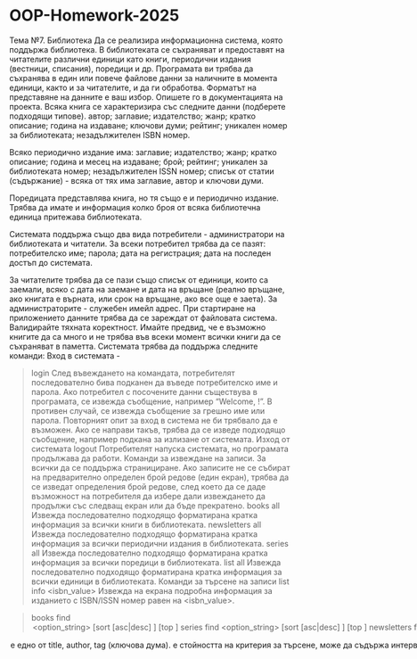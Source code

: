 # OOP-Homework-2025
Тема №7. Библиотека
Да се реализира информационна система, която поддържа библиотека. В библиотеката се съхраняват и предоставят на читателите различни единици като книги, периодични издания (вестници, списания), поредици и др. Програмата ви трябва да съхранява в един или повече файлове данни за наличните в момента единици, както и за читателите, и да ги обработва. Форматът на представяне на данните е ваш избор. Опишете го в документацията на проекта.
Всяка книга се характеризира със следните данни (подберете подходящи типове).
автор;
заглавие;
издателство;
жанр;
кратко описание;
година на издаване;
ключови думи;
рейтинг;
уникален номер за библиотеката;
незадължителен ISBN номер.

Всяко периодично издание има:
заглавие;
издателство;
жанр;
кратко описание;
година и месец на издаване;
брой;
рейтинг;
уникален за библиотеката номер;
незадължителен ISSN номер;
списък от статии (съдържание) - всяка от тях има заглавие, автор и ключови думи.

Поредицата представлява книга, но тя също е и периодично издание.
Трябва да имате и информация колко броя от всяка библиотечна единица притежава библиотеката.

Системата поддържа също два вида потребители - администратори на библиотеката и читатели. За всеки потребител трябва да се пазят:
потребителско име;
парола;
дата на регистрация;
дата на последен достъп до системата.

За читателите трябва да се пази също списък от единици, които са заемали, всяко с дата на заемане и дата на връщане (реално връщане, ако книгата е върната, или срок на връщане, ако все още е заета).
За администраторите - служебен имейл адрес. 
При стартиране на приложението данните трябва да се зареждат от файловата система. Валидирайте тяхната коректност. Имайте предвид, че е възможно книгите да са много и не трябва във всеки момент всички книги да се съхраняват в паметта.
Системата трябва да поддържа следните команди:
Вход в системата - 
> login
След въвеждането на командата, потребителят последователно бива подканен да въведе  потребителско име и парола. Ако потребител с посочените данни съществува в програмата, се извежда съобщение, например “Welcome, <username>!”. В противен случай, се извежда съобщение за грешно име или парола. Повторният опит за вход в система не би трябвало да е възможен. Ако се направи такъв, трябва да се изведе подходящо съобщение, например подкана за излизане от системата.
Изход от системата
> logout
Потребителят напуска системата, но програмата продължава да работи.
Команди за извеждане на записи. За всички да се поддържа странициране. Ако записите не се събират на предварително определен брой редове (един екран), трябва да се изведат определения брой редове, след което да се даде възможност на потребителя да избере дали извеждането да продължи със следващ екран или да бъде прекратено. 
> books all
Извежда последователно подходящо форматирана кратка информация за всички книги в библиотеката. 
> newsletters all
Извежда последователно подходящо форматирана кратка информация за всички периодични издания в библиотеката. 
> series all
Извежда последователно подходящо форматирана кратка информация за всички поредици в библиотеката.
> list all
Извежда последователно подходящо форматирана кратка информация за всички единици в библиотеката.
Команди за търсене на записи
> list info <isbn_value>
Извежда на екрана подробна информация за изданието с ISBN/ISSN номер равен на <isbn_value>.

> books find <option> <option_string> [sort <key> [asc|desc] ] [top <val>]
> series find <option> <option_string> [sort <key> [asc|desc] ] [top <val>]
> newsletters find <option> <option_string> [sort <key> [asc|desc] ] [top <val>]
> list find <option> <option_string> [sort <key> [asc|desc] ] [top <val>]


<option> е едно от title, author, tag (ключова дума).
<option_string> е стойността на критерия за търсене, може да съдържа интервали. 
За периодичните издания да се проверяват авторите на всяка статия. 
Ако е зададена опцията sort, то резултатът трябва да се изведе подреден по полето <key>. Опцията asc или desc определя дали да се подредят в нарастващ или намаляващ ред. Ако не е зададена, подредбата е в нарастващ ред. 
Ако е зададена опция top, резултатът да съдържа само първите <val> на брой елемента. Ако не е зададена, се връщат всички елементи. Има смисъл само при подаване на sort.
Пример:
books find title Introduction to programming
books find author Stephen King
books find tag superhero sort year asc top 50
Търсене на потребители
> user find <option> <option_string>
Изготвя списък на потребителите по даден критерий, зададен от <option> и <option_string>. <option> е едно от name, ID, state. При опция name се извеждат данни за потребителя с посоченото име. При задаване на ID се търсят всички потребители, които са заели изданието със съответния идентификатор. state очаква следващият параметър да е едно от overdue, reader или inactive. overdue търси всички потребители, които имат книги, които не са върнати в срок. reader търси всички потребители, които са заемали повече от 5 книги в последния месец. inactive търси потребителите, които не са заемали книга повече от 3 месеца.
Команди за промяна на записи
> books add
> series add
> newsletters add
При добавяне се влиза в интерактивен режим за въвеждане на коректни данни за книга. Във всеки момент потребителят трябва да може да прекрати операцията без да добави запис.
> list remove id
При премахване на единица от библиотеката, която е дадена на читатели, тя да се премахне от техните записи.
> list change id
Променят се записите за даденото издание в диалогов режим, подобно на add.

Добавяне на потребител
> user add <user> <password> [admin]
Добавя нов потребител с потребителско име <user> и парола <password>. Ако е зададена опцията admin, новият потребител е администратор.
Премахване на потребител
> user remove
Изтрива потребителя с потребителско име <user> от системата. Ако той има заети книги да се иска специално потвърждение от потребителя и ако то е получено книгите да се премахнат от библиотеката. Да не се допуска премахване на всички администратори. Ако се премахне текущият потребител, той трябва да бъде изхвърлен от системата (logout).
Промяна на паролата
> user change [<name>]
Позволява промяна на паролата на потребител. Ако е зададено име на потребителя, се променя паролата на този потребител. В този форма командата изисква изпълняващият я да е администратор. Ако не е зададено име, се променя паролата на текущия потребител. 
Заемане на книга
> take <ID>
Заема книга/издание с определен вътрешен идентификатор. Съответната книга се маркира като заета и се вписва в записа на читателя. Позволява се, когато има поне една незаета бройка от книгата.
Връщане на книга
> return <ID>
Връща вече заета книга/издание с определен вътрешен идентификатор. Книгата вече се отбелязва като свободна. Позволява се, само ако текущият потребител е заел тази книга.

Ако при първоначално стартиране на програмата няма налични данни за книги или потребители, системата трябва да работи коректно. В такъв случай, уведомете потребителя и можете да считате, че има регистриран по подразбиране само един потребител, с администраторски акаунт със следните данни:
потребителско име: admin
парола:   i<3c++
